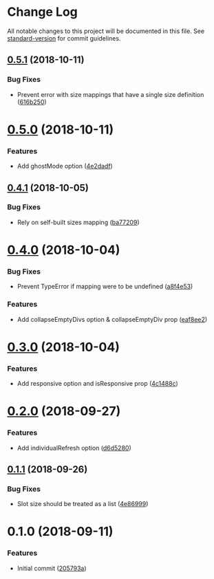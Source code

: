 # Change Log

All notable changes to this project will be documented in this file. See [standard-version](https://github.com/conventional-changelog/standard-version) for commit guidelines.

<a name="0.5.1"></a>
## [0.5.1](https://github.com/ax2inc/gpt-ads-module/compare/v0.5.0...v0.5.1) (2018-10-11)


### Bug Fixes

* Prevent error with size mappings that have a single size definition ([616b250](https://github.com/ax2inc/gpt-ads-module/commit/616b250))



<a name="0.5.0"></a>
# [0.5.0](https://github.com/ax2inc/gpt-ads-module/compare/v0.4.1...v0.5.0) (2018-10-11)


### Features

* Add ghostMode option ([4e2dadf](https://github.com/ax2inc/gpt-ads-module/commit/4e2dadf))



<a name="0.4.1"></a>
## [0.4.1](https://github.com/ax2inc/gpt-ads-module/compare/v0.4.0...v0.4.1) (2018-10-05)


### Bug Fixes

* Rely on self-built sizes mapping ([ba77209](https://github.com/ax2inc/gpt-ads-module/commit/ba77209))



<a name="0.4.0"></a>
# [0.4.0](https://github.com/ax2inc/gpt-ads-module/compare/v0.3.0...v0.4.0) (2018-10-04)


### Bug Fixes

* Prevent TypeError if mapping were to be undefined ([a8f4e53](https://github.com/ax2inc/gpt-ads-module/commit/a8f4e53))


### Features

* Add collapseEmptyDivs option & collapseEmptyDiv prop ([eaf8ee2](https://github.com/ax2inc/gpt-ads-module/commit/eaf8ee2))



<a name="0.3.0"></a>
# [0.3.0](https://github.com/ax2inc/gpt-ads-module/compare/v0.2.0...v0.3.0) (2018-10-04)


### Features

* Add responsive option and isResponsive prop ([4c1488c](https://github.com/ax2inc/gpt-ads-module/commit/4c1488c))



<a name="0.2.0"></a>
# [0.2.0](https://github.com/ax2inc/gpt-ads-module/compare/v0.1.1...v0.2.0) (2018-09-27)


### Features

* Add individualRefresh option ([d6d5280](https://github.com/ax2inc/gpt-ads-module/commit/d6d5280))



<a name="0.1.1"></a>
## [0.1.1](https://github.com/ax2inc/gpt-ads-module/compare/v0.1.0...v0.1.1) (2018-09-26)


### Bug Fixes

* Slot size should be treated as a list ([4e86999](https://github.com/ax2inc/gpt-ads-module/commit/4e86999))



<a name="0.1.0"></a>
# 0.1.0 (2018-09-11)


### Features

* Initial commit ([205793a](https://github.com/ax2inc/gpt-ads-module/commit/205793a))

